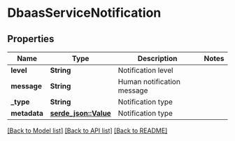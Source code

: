 # DbaasServiceNotification

## Properties

Name | Type | Description | Notes
------------ | ------------- | ------------- | -------------
**level** | **String** | Notification level | 
**message** | **String** | Human notification message | 
**_type** | **String** | Notification type | 
**metadata** | [**serde_json::Value**](.md) | Notification type | 

[[Back to Model list]](../README.md#documentation-for-models) [[Back to API list]](../README.md#documentation-for-api-endpoints) [[Back to README]](../README.md)


